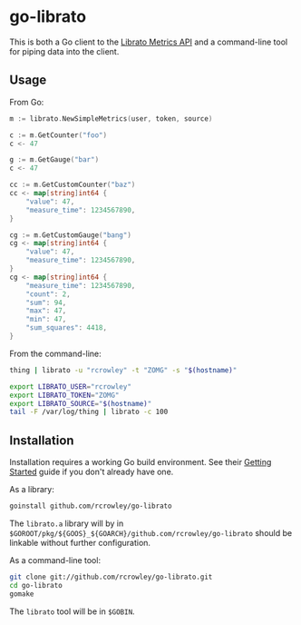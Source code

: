 go-librato
==========

This is both a Go client to the [Librato Metrics API](http://dev.librato.com/v1/metrics) and a command-line tool for piping data into the client.

Usage
-----

From Go:

```go
m := librato.NewSimpleMetrics(user, token, source)

c := m.GetCounter("foo")
c <- 47

g := m.GetGauge("bar")
c <- 47

cc := m.GetCustomCounter("baz")
cc <- map[string]int64 {
	"value": 47,
	"measure_time": 1234567890,
}

cg := m.GetCustomGauge("bang")
cg <- map[string]int64 {
	"value": 47,
	"measure_time": 1234567890,
}
cg <- map[string]int64 {
	"measure_time": 1234567890,
	"count": 2,
	"sum": 94,
	"max": 47,
	"min": 47,
	"sum_squares": 4418,
}
```

From the command-line:

```sh
thing | librato -u "rcrowley" -t "ZOMG" -s "$(hostname)"

export LIBRATO_USER="rcrowley"
export LIBRATO_TOKEN="ZOMG"
export LIBRATO_SOURCE="$(hostname)"
tail -F /var/log/thing | librato -c 100
```

Installation
------------

Installation requires a working Go build environment.  See their [Getting Started](http://golang.org/doc/install.html) guide if you don't already have one.

As a library:

```sh
goinstall github.com/rcrowley/go-librato
```

The `librato.a` library will by in `$GOROOT/pkg/${GOOS}_${GOARCH}/github.com/rcrowley/go-librato` should be linkable without further configuration.

As a command-line tool:

```sh
git clone git://github.com/rcrowley/go-librato.git
cd go-librato
gomake
```

The `librato` tool will be in `$GOBIN`.

